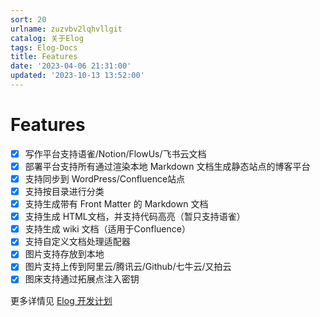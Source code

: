 ```yaml
---
sort: 20
urlname: zuzvbv2lqhvllgit
catalog: 关于Elog
tags: Elog-Docs
title: Features
date: '2023-04-06 21:31:00'
updated: '2023-10-13 13:52:00'
---
```


# Features

- [x] 写作平台支持语雀/Notion/FlowUs/飞书云文档
- [x] 部署平台支持所有通过渲染本地 Markdown 文档生成静态站点的博客平台
- [x] 支持同步到 WordPress/Confluence站点
- [x] 支持按目录进行分类
- [x] 支持生成带有 Front Matter 的 Markdown 文档
- [x] 支持生成 HTML文档，并支持代码高亮（暂只支持语雀）
- [x] 支持生成 wiki 文档（适用于Confluence）
- [x] 支持自定义文档处理适配器
- [x] 图片支持存放到本地
- [x] 图片支持上传到阿里云/腾讯云/Github/七牛云/又拍云
- [x] 图床支持通过拓展点注入密钥

更多详情见 [Elog 开发计划](https://1874.notion.site/Elog-91dd2037c9c847e6bc90b712b124189c)

